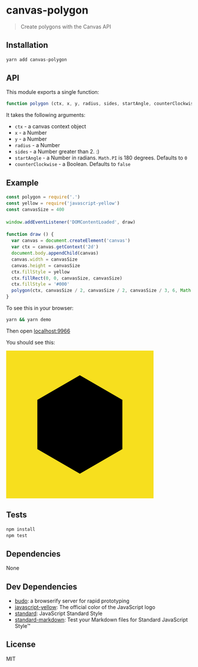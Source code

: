 # canvas-polygon

> Create polygons with the Canvas API

## Installation

```sh
yarn add canvas-polygon
```

## API

This module exports a single function:

```js
function polygon (ctx, x, y, radius, sides, startAngle, counterClockwise) { }
```

It takes the following arguments:

- `ctx` - a canvas context object
- `x` - a Number
- `y` - a Number
- `radius` - a Number
- `sides` - a Number greater than 2. :)
- `startAngle` - a Number in radians. `Math.PI` is 180 degrees. Defaults to `0`
- `counterClockwise` - a Boolean. Defaults to `false`


## Example

```js
const polygon = require('.')
const yellow = require('javascript-yellow')
const canvasSize = 400

window.addEventListener('DOMContentLoaded', draw)

function draw () {
  var canvas = document.createElement('canvas')
  var ctx = canvas.getContext('2d')
  document.body.appendChild(canvas)
  canvas.width = canvasSize
  canvas.height = canvasSize
  ctx.fillStyle = yellow
  ctx.fillRect(0, 0, canvasSize, canvasSize)
  ctx.fillStyle = '#000'
  polygon(ctx, canvasSize / 2, canvasSize / 2, canvasSize / 3, 6, Math.PI / 2)
}
```

To see this in your browser:

```sh
yarn && yarn demo
```

Then open [localhost:9966](http://localhost:9966/)

You should see this:

![hexagon](./example.png)

## Tests

```sh
npm install
npm test
```

## Dependencies

None

## Dev Dependencies

- [budo](https://github.com/mattdesl/budo): a browserify server for rapid prototyping
- [javascript-yellow](): The official color of the JavaScript logo
- [standard](https://github.com/feross/standard): JavaScript Standard Style
- [standard-markdown](): Test your Markdown files for Standard JavaScript Style™


## License

MIT
